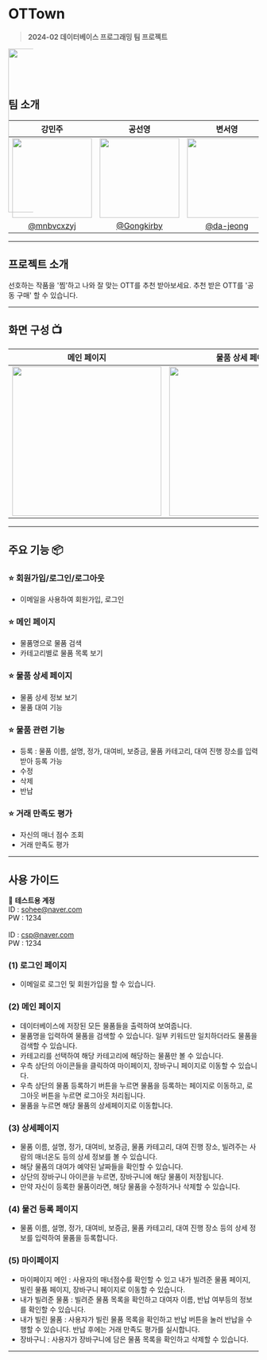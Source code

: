 # OTTown
> **2024-02 데이터베이스 프로그래밍 팀 프로젝트** 

<div align="center" style="width:50px; height:50px" >
 <img width="329px" src="https://github.com/mnbvcxzyj/DBDB-deep/assets/101444425/1a485402-d3b9-40b1-a10b-72fac7017bf5" alt="joongologo" border="0">
</div>

<br/>

## 팀 소개

|      강민주       |          공선영         |       변서영           |            유경민           |                                                                                                  
| :------------------------------------------------------------------------------: | :---------------------------------------------------------------------------------------------------------------------------------------------------: | :---------------------------------------------------------------------------------------------------------------------------------------------------------------------------------------------------: | :---------------------------------------------------------------------------------------------------------------------------------------------------------------------------------------------------: | 
|   <img width="160px" src="https://avatars.githubusercontent.com/u/101444425?v=4"  />    |                      <img width="160px" src="https://avatars.githubusercontent.com/u/102174849?v=4" />    |                   <img width="160px" src="https://avatars.githubusercontent.com/u/80518843?v=4"/>   |                     <img width="160px" src="https://avatars.githubusercontent.com/u/80339766?v=4"/>
|   [@mnbvcxzyj](https://github.com/mnbvcxzyj)   |    [@Gongkirby](https://github.com/Gongkirby)  | [@da-jeong](https://github.com/da-jeong)  | [@hyunseo-han](https://github.com/hyunseo-han) | 

---


## 프로젝트 소개
선호하는 작품을 '찜'하고 나와 잘 맞는 OTT를 추천 받아보세요.
추천 받은 OTT를 '공동 구매' 할 수 있습니다.

---
## 화면 구성 📺
| 메인 페이지  |  물품 상세 페이지   |  빌려준 물품 페이지   |  빌린 물품 페이지  |  장바구니 페이지  | 
| :-------: | :------------: | :------------: | :------------: |  :------------: |  
|  <img width="300" src="https://github.com/mnbvcxzyj/DBDB-deep/assets/101444425/d7d84224-ff1d-414b-bb82-f7a3b0a1153a"/> |  <img width="300" src="https://github.com/mnbvcxzyj/DBDB-deep/assets/101444425/791e3072-7e53-4274-a4b8-dba06595e8fc"/>|  <img width="300" src="https://github.com/mnbvcxzyj/DBDB-deep/assets/101444425/cbc71b1d-acc5-4633-bb8f-22d7308f8d62"/>|  <img width="300" src="https://github.com/mnbvcxzyj/DBDB-deep/assets/101444425/3a9755aa-5485-43d2-80b0-75d9167ef80c)"/> |  <img width="300" src="https://github.com/mnbvcxzyj/DBDB-deep/assets/101444425/816dfb66-7371-4efc-82b7-b1def9310fa1"/> | 

---
## 주요 기능 📦

### ⭐️ 회원가입/로그인/로그아웃
- 이메일을 사용하여 회원가입, 로그인 

### ⭐️ 메인 페이지 
- 물품명으로 물품 검색
- 카테고리별로 물품 목록 보기

### ⭐️ 물품 상세 페이지
- 물품 상세 정보 보기
- 물품 대여 기능
 
### ⭐️ 물품 관련 기능 
- 등록 : 물품 이름, 설명, 정가, 대여비, 보증금, 물품 카테고리, 대여 진행 장소를 입력 받아 등록 가능
- 수정
- 삭제
- 반납

### ⭐️ 거래 만족도 평가 
- 자신의 매너 점수 조회
- 거래 만족도 평가
---
## 사용 가이드
🔐 **테스트용 계정** <br/>
ID : sohee@naver.com <br/>
PW : 1234 <br/>
<br/>
ID : csp@naver.com <br/>
PW : 1234

### (1) 로그인 페이지
- 이메일로 로그인 및 회원가입을 할 수 있습니다. 

### (2) 메인 페이지
- 데이터베이스에 저장된 모든 물품들을 출력하여 보여줍니다. 
- 물품명을 입력하여 물품을 검색할 수 있습니다. 일부 키워드만 일치하더라도 물품을 검색할 수 있습니다. 
- 카테고리를 선택하여 해당 카테고리에 해당하는 물품만 볼 수 있습니다. 
- 우측 상단의 아이콘들을 클릭하여 마이페이지, 장바구니 페이지로 이동할 수 있습니다.
- 우측 상단의 물품 등록하기 버튼을 누르면 물품을 등록하는 페이지로 이동하고, 로그아웃 버튼을 누르면 로그아웃 처리됩니다. 
- 물품을 누르면 해당 물품의 상세페이지로 이동합니다.

### (3) 상세페이지 
- 물품 이름, 설명, 정가, 대여비, 보증금, 물품 카테고리, 대여 진행 장소, 빌려주는 사람의 매너온도 등의 상세 정보를 볼 수 있습니다.
- 해당 물품의 대여가 예약된 날짜들을 확인할 수 있습니다.
- 상단의 장바구니 아이콘을 누르면, 장바구니에 해당 물품이 저장됩니다. 
- 만약 자신이 등록한 물품이라면, 해당 물품을 수정하거나 삭제할 수 있습니다.

### (4) 물건 등록 페이지 
-  물품 이름, 설명, 정가, 대여비, 보증금, 물품 카테고리, 대여 진행 장소 등의 상세 정보를 입력하여 물품을 등록합니다.

### (5) 마이페이지 
- 마이페이지 메인 : 사용자의 매너점수를 확인할 수 있고 내가 빌려준 물품 페이지, 빌린 물품 페이지, 장바구니 페이지로 이동할 수 있습니다.
- 내가 빌려준 물품 : 빌려준 물품 목록을 확인하고 대여자 이름, 반납 여부등의 정보를 확인할 수 있습니다. 
- 내가 빌린 물품 : 사용자가 빌린 물품 목록을 확인하고 반납 버튼을 눌러 반납을 수행할 수 있습니다. 반납 후에는 거래 만족도 평가를 실시합니다. 
- 장바구니 : 사용자가 장바구니에 담은 물품 목록을 확인하고 삭제할 수 있습니다. 
---
